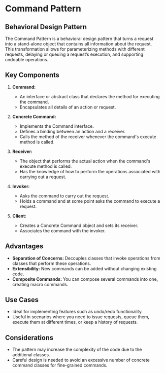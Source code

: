 # Command Pattern

## Behavioral Design Pattern

The Command Pattern is a behavioral design pattern that turns a request into a stand-alone object that contains all
information about the request. This transformation allows for parameterizing methods with different requests, delaying
or queuing a request’s execution, and supporting undoable operations.

## Key Components

1. **Command:**
    - An interface or abstract class that declares the method for executing the command.
    - Encapsulates all details of an action or request.

2. **Concrete Command:**
    - Implements the Command interface.
    - Defines a binding between an action and a receiver.
    - Calls the method of the receiver whenever the command's execute method is called.

3. **Receiver:**
    - The object that performs the actual action when the command's execute method is called.
    - Has the knowledge of how to perform the operations associated with carrying out a request.

4. **Invoker:**
    - Asks the command to carry out the request.
    - Holds a command and at some point asks the command to execute a request.

5. **Client:**
    - Creates a Concrete Command object and sets its receiver.
    - Associates the command with the invoker.

## Advantages

- **Separation of Concerns:** Decouples classes that invoke operations from classes that perform these operations.
- **Extensibility:** New commands can be added without changing existing code.
- **Composite Commands:** You can compose several commands into one, creating macro commands.

## Use Cases

- Ideal for implementing features such as undo/redo functionality.
- Useful in scenarios where you need to issue requests, queue them, execute them at different times, or keep a history
  of requests.

## Considerations

- The pattern may increase the complexity of the code due to the additional classes.
- Careful design is needed to avoid an excessive number of concrete command classes for fine-grained commands.
